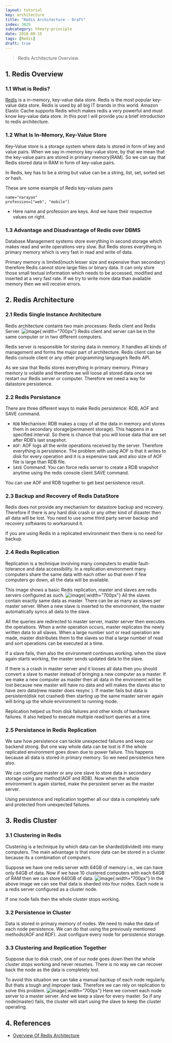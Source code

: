 ```yaml
---
layout: tutorial
key: architecture
title: "Redis Architecture - Draft"
index: 3025
subcategory: theory-principle
date: 2018-08-15
tags: [Redis]
draft: true
---
```


> Redis Architecture Overview.

## 1. Redis Overview
### 1.1 What is Redis?
[Redis](https://redis.io/) is a in-memory, key-value data store. Redis is the most popular key-value data store. Redis is used by all big IT brands in this world. Amazon Elastic Cache supports Redis which makes redis a very powerful and must know key-value data store. In this post I will provide you a brief introduction to redis architecture.
### 1.2 What Is In-Memory, Key-Value Store
Key-Value store is a storage system where data is stored in form of key and value pairs. When we say in-memory key-value store, by that we mean that the key-value pairs are stored in primary memory(RAM). So we can say that Redis stored data in RAM in form of key-value pairs.

In Redis, key has to be a string but value can be a string, list, set, sorted set or hash.

These are some example of Redis key-values pairs
```raw
name="narayan"
profession=["web", "mobile"]
```
* Here name and profession are keys. And we have their respective values on right.

### 1.3 Advantage and Disadvantage of Redis over DBMS
Database Management systems store everything in second storage which makes read and write operations very slow. But Redis stores everything in primary memory which is very fast in read and write of data.

Primary memory is limited(much lesser size and expensive than secondary) therefore Redis cannot store large files or binary data. It can only store those small textual information which needs to be accessed, modified and inserted at a very fast rate. If we try to write more data than available memory then we will receive errors.

## 2. Redis Architecture
### 2.1 Redis Single Instance Architecture
Redis architecture contains two main processes: Redis client and Redis Server.
![image](/assets/images/devops/3225/redis-client-server.jpg){:width="700px"}
Redis client and server can be in the same computer or in two different computers.

Redis server is responsible for storing data in memory. It handles all kinds of management and forms the major part of architecture. Redis client can be Redis console client or any other programming language’s Redis API.

As we saw that Redis stores everything in primary memory. Primary memory is volatile and therefore we will loose all stored data once we restart our Redis server or computer. Therefore we need a way for datastore persistence.
### 2.2 Redis Persistance
There are three different ways to make Redis persistence: RDB, AOF and SAVE command.
* `RDB` Mechanism: RDB makes a copy of all the data in memory and stores them in secondary storage(permanent storage). This happens in a specified interval. So there is chance that you will loose data that are set after RDB’s last snapshot.
* `AOF`: AOF logs all the write operations received by the server. Therefore everything is persistence. The problem with using AOF is that it writes to disk for every operation and it is a expensive task and also size of AOF file is large than RDB file.
* `SAVE` Command: You can force redis server to create a RDB snapshot anytime using the redis console client SAVE command.

You can use AOF and RDB together to get best persistence result.
### 2.3 Backup and Recovery of Redis DataStore
Redis does not provide any mechanism for datastore backup and recovery. Therefore if there is any hard disk crash or any other kind of disaster then all data will be lost. You need to use some third party server backup and recovery softwares to workaround it.

If you are using Redis in a replicated environment then there is no need for backup.
### 2.4 Redis Replication
Replication is a technique involving many computers to enable fault-tolerance and data accessibility. In a replication environment many computers share the same data with each other so that even if few computers go down, all the data will be available.

This image shows a basic Redis replication, master and slaves are redis servers configured as such.
![image](/assets/images/devops/3225/redis-replication.jpg){:width="700px"}
All the slaves contain exactly same data as master. There can be as many as slaves per master server. When a new slave is inserted to the environment, the master automatically syncs all data to the slave.

All the queries are redirected to master server, master server then executes the operations. When a write operation occurs, master replicates the newly written data to all slaves. When a large number sort or read operation are made, master distributes them to the slaves so that a large number of read and sort operations can be executed at a time.

If a slave fails, then also the environment continues working. when the slave again starts working, the master sends updated data to the slave.

If there is a crash in master server and it looses all data then you should convert a slave to master instead of bringing a new computer as a master. If we make a new computer as master then all data in the environemt will be lost because new master will have no data and will makes the slaves also to have zero data(new master does resync ). If master fails but data is persistent(disk not crashed) then starting up the same master server again will bring up the whole environment to running mode.

Replication helped us from disk failures and other kinds of hardware failures. It also helped to execute multiple read/sort queries at a time.
### 2.5 Persistance in Redis Replication
We saw how persistence can tackle unexpected failures and keep our backend strong. But one way whole data can be lost is if the whole replicated environment goes down due to power failure. This happens because all data is stored in primary memory. So we need persistence here also.

We can configure master or any one slave to store data in secondary storage using any method(AOF and RDB). Now when the whole environment is again started, make the persistent server as the master server.

Using persistence and replication together all our data is completely safe and protected from unexpected failures.

## 3. Redis Cluster
### 3.1 Clustering in Redis
Clustering is a technique by which data can be sharded(divided) into many computers. The main advantage is that more data can be stored in a cluster because its a combination of computers.

Suppose we have one redis server with 64GB of memory i.e., we can have only 64GB of data. Now if we have 10 clustered computers with each 64GB of RAM then we can store 640GB of data.
![image](/assets/images/devops/3225/redis-cluster.jpg){:width="700px"}
In the above image we can see that data is sharded into four nodes. Each node is a redis server configured as a cluster node.

If one node fails then the whole cluster stops working.
### 3.2 Persistence in Cluster
Data is stored in primary memory of nodes. We need to make the data of each node persistence. We can do that using the previously mentioned methods(AOF and RDF). Just configure every node for persistence storage.
### 3.3 Clustering and Replication Together
Suppose due to disk crash, one of our node goes down then the whole cluster stops working and never resumes. There is no way we can recover back the node as the data is completely lost.

To avoid this situation we can take a manual backup of each node regularly. But thats a tough and improper task. Therefore we can rely on replication to solve this problem.
![image](/assets/images/devops/3225/cluster-replication-redis.jpg){:width="700px"}
Here we convert each node server to a master server. And we keep a slave for every master. So if any node(master) fails, the cluster will start using the slave to keep the cluster operating.

## 4. References
* [Overview Of Redis Architecture](http://qnimate.com/overview-of-redis-architecture/)
